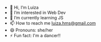 - 👋 Hi, I’m Luiza
- 👀 I’m interested in Web Dev
- 🌱 I’m currently learning JS
- 📫 How to reach me luiza.hms@gmail.com
- 😄 Pronouns: she/her
- ⚡ Fun fact: I'm a dancer!!

<!---
LuizaHMS/LuizaHMS is a ✨ special ✨ repository because its `README.md` (this file) appears on your GitHub profile.
You can click the Preview link to take a look at your changes.
--->
